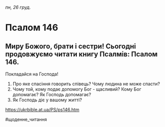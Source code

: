
_пн, 26 груд._

# Псалом 146

## Миру Божого, брати і сестри! Сьогодні продовжуємо читати книгу Псалмів: Псалом 146.
Покладайся на Господа!
1. Про яке спасіння говорить співець? Чому людина не може спасти?
2. Чому той, кому подає допомогу Бог - щасливий? Кому Бог допомагає? Як Господь допомагає?
3. Як Господь діє у вашому житті?

https://ukrbible.at.ua/PS/ps146.htm

#щоденне_читання
